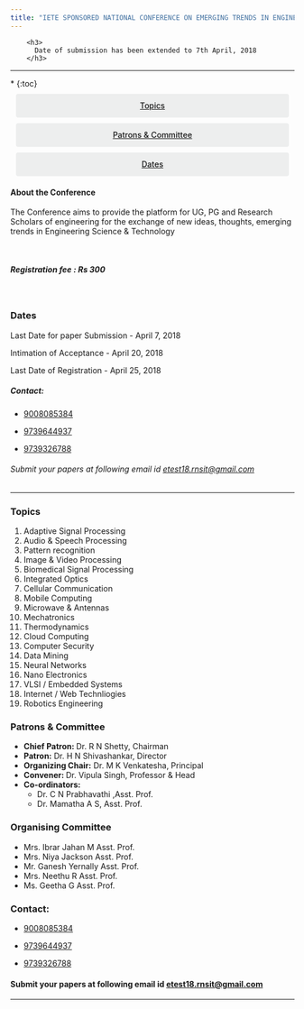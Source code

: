 ```yaml
---
title: "IETE SPONSORED NATIONAL CONFERENCE ON EMERGING TRENDS IN ENGINEERING SCIENCE & TECHNOLOGY"
---
```


<div>


<style>
.button {
  display: flex;
  overflow: hidden;

  margin: 10px;
  padding: 12px 12px;

  cursor: pointer;
  user-select: none;
  transition: all 60ms ease-in-out;
  text-align: center;
  white-space: nowrap;
  text-decoration: none !important;
  text-transform: none;
  text-transform: capitalize;

  color: #fff;
  border: 0 none;
  border-radius: 4px;

  font-size: 14px;
  font-weight: 500;
  line-height: 1.3;

  -webkit-appearance: none;
  -moz-appearance:    none;
  appearance:         none;
 
  justify-content: center;
  align-items: center;
  flex: 0 0 160px;

  &:hover {
    transition: all 60ms ease;

    opacity: .85;
  }
  
  &:active {
    transition: all 60ms ease;
    opacity: .75;
  }
  
  &:focus {
    outline: 1px dotted #959595;
    outline-offset: -4px;
  }
}

.button.-regular {
  color: #202129;
  background-color: #edeeee;
  
  &:hover {
    color: #202129;
    background-color: #e1e2e2;
    opacity: 1;
  }
  
  &:active {
    background-color: #d5d6d6;
    opacity: 1;
  }
}


.ce {
    margin: auto;
    width: 60%;
}


</style>
<div class="alert alert-danger alert-dismissible" role="alert">
  

	
		<h3>
          Date of submission has been extended to 7th April, 2018
		</h3>
 

</div>

<hr>

<p>
</p>


<nav class="toc" markdown="1">
*   
{:toc}
</nav>


<div class='button -regular center'>
<a target="_blank" href="#topics">Topics</a>

</div>
<div class='button -regular center'>
<a target="_blank" href="#Patrons">Patrons & Committee</a>
</div>

<div class='button -regular center'>
<a target="_blank" href="#dates">Dates</a>
</div>


<h4> About the Conference </h4>

The Conference aims to provide the platform for UG, PG and Research 
Scholars of engineering for the exchange of new ideas, thoughts, 
emerging  trends in Engineering Science & Technology

<br>
<h5><b>Registration fee</b> : Rs 300</h5>
<br>
<div id="dates">
  <h3> Dates </h3>
<p>Last Date for paper Submission  - April 7, 2018</p>
<p>Intimation of Acceptance             - April 20, 2018</p>
<p>Last Date of Registration              - April 25, 2018</p>
</div>


<h5> Contact: </h5>

* <a href="tel:9008085384">9008085384</a><p></p>

* <a href="tel:9739644937">9739644937</a><p></p>

* <a href="tel:9739326788">9739326788</a><p></p>

<h6>Submit your papers at following email id  <a href="mailto:{{ site.email }}">etest18.rnsit@gmail.com</a></h6>
<hr>


<div id="topics">
  <h3> Topics </h3>
  <ol>
<li>Adaptive Signal Processing</li>
<li>Audio & Speech Processing</li>
<li>Pattern recognition</li>
<li>Image & Video Processing</li>
<li>Biomedical Signal Processing</li>
<li>Integrated Optics</li>
<li>Cellular Communication</li>
<li>Mobile Computing</li>
<li>Microwave & Antennas</li>
<li>Mechatronics</li>
<li>Thermodynamics</li>
<li>Cloud Computing </li>
<li>Computer Security</li>
<li>Data Mining</li>
<li>Neural Networks</li>
<li>Nano Electronics</li>
<li>VLSI / Embedded Systems</li>
<li>Internet / Web Technliogies</li>
<li>Robotics Engineering</li>
</ol>
</div>


<div id="Patrons">
  <h3> Patrons & Committee </h3>
  <ul>

<li><b>Chief Patron: </b> Dr. R N Shetty, Chairman</li>

<li><b>Patron:</b> Dr. H N Shivashankar, Director</li>

<li><b>Organizing Chair:</b> Dr. M K Venkatesha, Principal</li>

<li><b>Convener: </b> Dr. Vipula Singh, Professor & Head</li>

<li><b>Co-ordinators: </b>
<ul>
  <li>Dr. C N Prabhavathi ,Asst. Prof.</li>

<li>Dr. Mamatha A S, Asst. Prof.</li>
</ul>
</li>
</ul>

<div id="organising">
  <h3>Organising Committee </h3>
<ul>
<li>Mrs. Ibrar Jahan M                       Asst. Prof. </li>

<li>Mrs. Niya Jackson                        Asst. Prof. </li>

<li>Mr.  Ganesh Yernally                     Asst. Prof. </li>

<li>Mrs. Neethu R                            Asst. Prof. </li>

<li>Ms. Geetha G                             Asst. Prof. </li>

</ul>



</div>


<h3> Contact: </h3>

* <a href="tel:9008085384">9008085384</a><p></p>

* <a href="tel:9739644937">9739644937</a><p></p>

* <a href="tel:9739326788">9739326788</a><p></p>

<h4>Submit your papers at following email id   <a href="mailto:{{ site.email }}">etest18.rnsit@gmail.com</a></h4>
<hr>



